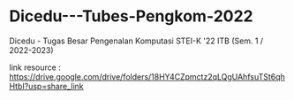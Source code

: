 # Dicedu---Tubes-Pengkom-2022
Dicedu - Tugas Besar Pengenalan Komputasi STEI-K '22 ITB (Sem. 1 / 2022-2023)
  
link resource : https://drive.google.com/drive/folders/18HY4CZpmctz2qLQgUAhfsuTSt6qhHtbI?usp=share_link
